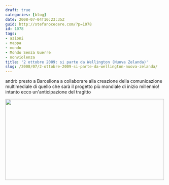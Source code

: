```yaml
---
draft: true
categories: [blog]
date: 2008-07-04T10:23:35Z
guid: http://stefanocecere.com/?p=1078
id: 1078
tags:
- azioni
- mappa
- mondo
- Mondo Senza Guerre
- nonviolenza
title: '2 ottobre 2009: si parte da Wellington (Nuova Zelanda)'
slug: /2008/07/2-ottobre-2009-si-parte-da-wellington-nuova-zelanda/
---
```


andrò presto a Barcellona a collaborare alla creazione della comunicazione multimediale di quello che sarà il progetto più mondiale di inizio millennio! intanto ecco un'anticipazione del tragitto

[<img class="aligncenter size-full wp-image-1080" title="gmmpnv_plan_recorrido_2406_500" src="http://stefanocecere.com/wp-content/uploads/sites/3/2008/07/gmmpnv_plan_recorrido_2406_500.jpg" alt="" width="500" height="255" srcset="http://stefanocecere.com/wp-content/uploads/sites/3/2008/07/gmmpnv_plan_recorrido_2406_500.jpg 500w, http://stefanocecere.com/wp-content/uploads/sites/3/2008/07/gmmpnv_plan_recorrido_2406_500-300x153.jpg 300w" sizes="(max-width: 500px) 100vw, 500px" />](http://stefanocecere.com/wp-content/uploads/sites/3/2008/07/gmmpnv_plan_recorrido_2406_500.jpg)

 